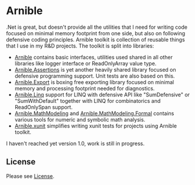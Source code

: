 ﻿# Arnible

.Net is great, but doesn't provide all the utilities that I need for writing code focused on minimal memory footprint from one side, but also on following defensive coding principles.
Arnible toolkit is collection of reusable things that I use in my R&D projects. 
The toolkit is split into libraries:
* [Arnible](./Arnible) contains basic interfaces, utilities used shared in all other libraries like logger interface or ReadOnlyArray value type.
* [Arnible.Assertions](./Arnible.Assertions) is yet another heavily shared library focused on defensive programming support. Unit tests are also based on this.
* [Arnible.Export](./Arnible.Export) is boxing free exporting library focused on minimal memory and processing footprint needed for diagnostics.
* [Arnible.Linq](./Arnible.Linq) support for LINQ with defensive API like "SumDefensive" or "SumWithDefault" together with LINQ for combinatorics and ReadOnlySpan support.
* [Arnible.MathModeling](./Arnible.MathModeling) and [Arnible.MathModeling.Formal](./Arnible.MathModeling.Formal) contains various tools for numeric and symbolic math analysis.
* [Arnible.xunit](./Arnible.xunit) simplifies writing xunit tests for projects using Arnible toolkit.

I haven't reached yet version 1.0, work is still in progress.

## License

Please see [License](./LICENSE).
